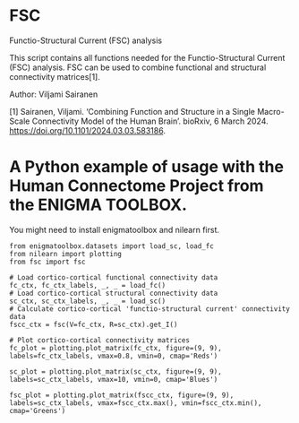 # FSC
Functio-Structural Current (FSC) analysis

This script contains all functions needed for the Functio-Structural Current
(FSC) analysis. FSC can be used to combine functional and structural
connectivity matrices[1].

Author: Viljami Sairanen

[1] Sairanen, Viljami. ‘Combining Function and Structure in a Single Macro-Scale Connectivity Model of the Human Brain’. bioRxiv, 6 March 2024. https://doi.org/10.1101/2024.03.03.583186.

# A Python example of usage with the Human Connectome Project from the ENIGMA TOOLBOX.
You might need to install enigmatoolbox and nilearn first.

```
from enigmatoolbox.datasets import load_sc, load_fc
from nilearn import plotting
from fsc import fsc

# Load cortico-cortical functional connectivity data
fc_ctx, fc_ctx_labels, _, _ = load_fc() 
# Load cortico-cortical structural connectivity data
sc_ctx, sc_ctx_labels, _, _ = load_sc() 
# Calculate cortico-cortical 'functio-structural current' connectivity data
fscc_ctx = fsc(V=fc_ctx, R=sc_ctx).get_I()

# Plot cortico-cortical connectivity matrices
fc_plot = plotting.plot_matrix(fc_ctx, figure=(9, 9), labels=fc_ctx_labels, vmax=0.8, vmin=0, cmap='Reds')

sc_plot = plotting.plot_matrix(sc_ctx, figure=(9, 9), labels=sc_ctx_labels, vmax=10, vmin=0, cmap='Blues')

fsc_plot = plotting.plot_matrix(fscc_ctx, figure=(9, 9), labels=sc_ctx_labels, vmax=fscc_ctx.max(), vmin=fscc_ctx.min(), cmap='Greens')
```
